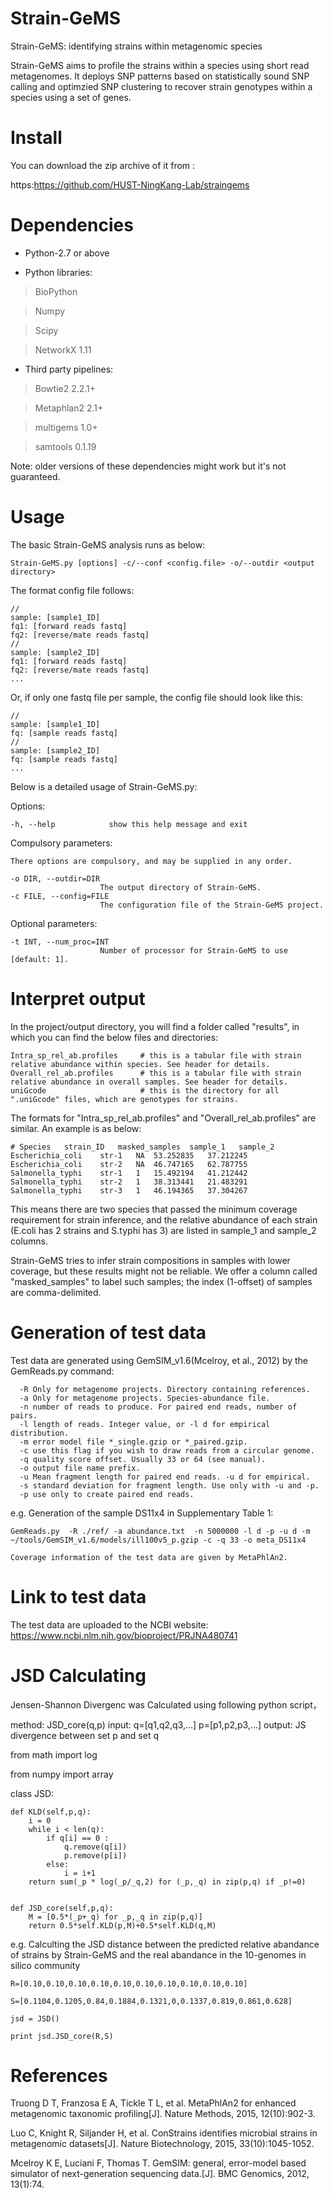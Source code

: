 Strain-GeMS
===========

Strain-GeMS: identifying strains within metagenomic species

Strain-GeMS aims to profile the strains within a species using short read metagenomes.
It deploys SNP patterns based on statistically sound SNP calling and optimzied SNP clustering 
to recover strain genotypes within a species using a set of genes.




Install
===========

You can download the zip archive of it from : 

https:https://github.com/HUST-NingKang-Lab/straingems
	
Dependencies
============

* Python-2.7 or above

+ Python libraries:

>BioPython

>Numpy 

>Scipy

>NetworkX 1.11
  
+ Third party pipelines:  

>Bowtie2 2.2.1+

>Metaphlan2 2.1+

>multigems 1.0+

>samtools 0.1.19

Note: older versions of these dependencies might work but it's not guaranteed.



Usage
===========

The basic Strain-GeMS analysis runs as below:

    Strain-GeMS.py [options] -c/--conf <config.file> -o/--outdir <output directory>

The format config file follows:

    //
    sample: [sample1_ID]
    fq1: [forward reads fastq]
    fq2: [reverse/mate reads fastq]
    //
    sample: [sample2_ID]
    fq1: [forward reads fastq]
    fq2: [reverse/mate reads fastq]
    ...
 
Or, if only one fastq file per sample, the config file should look like this:
    
    //
    sample: [sample1_ID]
    fq: [sample reads fastq]
    //
    sample: [sample2_ID]
    fq: [sample reads fastq]
    ...

 
Below is a detailed usage of Strain-GeMS.py:
  
  Options:
  
    -h, --help            show this help message and exit

  Compulsory parameters:
    
    There options are compulsory, and may be supplied in any order.

    -o DIR, --outdir=DIR
                        The output directory of Strain-GeMS.
    -c FILE, --config=FILE
                        The configuration file of the Strain-GeMS project.

  Optional parameters:
  
    -t INT, --num_proc=INT
                        Number of processor for Strain-GeMS to use [default: 1].



Interpret output
===========

In the project/output directory, you will find a folder called "results", in which you can find the below files and directories:

    Intra_sp_rel_ab.profiles     # this is a tabular file with strain relative abundance within species. See header for details.
    Overall_rel_ab.profiles      # this is a tabular file with strain relative abundance in overall samples. See header for details.
    uniGcode                     # this is the directory for all ".uniGcode" files, which are genotypes for strains.
    
The formats for "Intra_sp_rel_ab.profiles" and "Overall_rel_ab.profiles" are similar. An example is as below:
    
    # Species	strain_ID	masked_samples	sample_1   sample_2
    Escherichia_coli	str-1	NA	53.252835   37.212245
    Escherichia_coli	str-2	NA	46.747165   62.787755
    Salmonella_typhi    str-1   1   15.492194   41.212442
    Salmonella_typhi    str-2   1   38.313441   21.483291
    Salmonella_typhi    str-3   1   46.194365   37.304267
    
This means there are two species that passed the minimum coverage requirement for strain inference, and the relative abundance of each strain (E.coli has 2 strains and S.typhi has 3) are listed in sample_1 and sample_2 columns.

Strain-GeMS tries to infer strain compositions in samples with lower coverage, but these results might not be reliable. We offer a column called "masked_samples" to label such samples; the index (1-offset) of samples are comma-delimited.
 


 
 
Generation of test data
===========

Test data are generated using GemSIM_v1.6(Mcelroy, et al., 2012) by the GemReads.py command:

      -R Only for metagenome projects. Directory containing references.
      -a Only for metagenome projects. Species-abundance file.
      -n number of reads to produce. For paired end reads, number of pairs.
      -l length of reads. Integer value, or -l d for empirical distribution.
      -m error model file *_single.gzip or *_paired.gzip.
      -c use this flag if you wish to draw reads from a circular genome.
      -q quality score offset. Usually 33 or 64 (see manual).
      -o output file name prefix.
      -u Mean fragment length for paired end reads. -u d for empirical.
      -s standard deviation for fragment length. Use only with -u and -p.
      -p use only to create paired end reads.
	  
e.g. Generation of the sample DS11x4 in Supplementary Table 1:

	GemReads.py  -R ./ref/ -a abundance.txt  -n 5000000 -l d -p -u d -m ~/tools/GemSIM_v1.6/models/ill100v5_p.gzip -c -q 33 -o meta_DS11x4
	
	Coverage information of the test data are given by MetaPhlAn2.


Link to test data
===========

The test data are uploaded to the NCBI website:
https://www.ncbi.nlm.nih.gov/bioproject/PRJNA480741


JSD Calculating 
===========
Jensen-Shannon Divergenc was Calculated using following python script，

method: JSD_core(q,p)
input:
   q=[q1,q2,q3,...]
   p=[p1,p2,p3,...]
output:
    JS divergence between set p and set q


from math import log

from numpy import array

class JSD:

    def KLD(self,p,q):
        i = 0
        while i < len(q):
            if q[i] == 0 :
                q.remove(q[i])
                p.remove(p[i])
            else:
                i = i+1
        return sum(_p * log(_p/_q,2) for (_p,_q) in zip(p,q) if _p!=0)


    def JSD_core(self,p,q):
        M = [0.5*(_p+_q) for _p,_q in zip(p,q)]
        return 0.5*self.KLD(p,M)+0.5*self.KLD(q,M)
		
e.g. Calculting the JSD distance between the predicted relative abandance of strains by Strain-GeMS and the real abandance in the 10-genomes in silico community

	R=[0.10,0.10,0.10,0.10,0.10,0.10,0.10,0.10,0.10,0.10]
	
	S=[0.1104,0.1205,0.84,0.1884,0.1321,0,0.1337,0.819,0.861,0.628]
	
	jsd = JSD()
	
	print jsd.JSD_core(R,S)

	
References
===========

Truong D T, Franzosa E A, Tickle T L, et al. MetaPhlAn2 for enhanced metagenomic taxonomic profiling[J]. Nature Methods, 2015, 12(10):902-3.

Luo C, Knight R, Siljander H, et al. ConStrains identifies microbial strains in metagenomic datasets[J]. Nature Biotechnology, 2015, 33(10):1045-1052.

Mcelroy K E, Luciani F, Thomas T. GemSIM: general, error-model based simulator of next-generation sequencing data.[J]. BMC Genomics, 2012, 13(1):74.
 